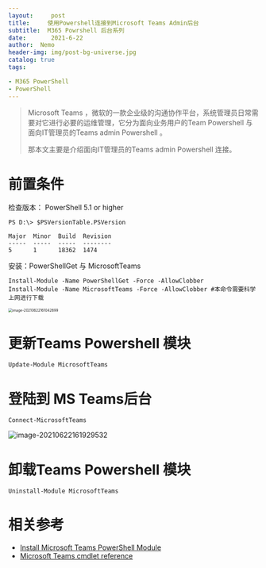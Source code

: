 ```yaml
---
layout:     post
title:     使用Powershell连接到Microsoft Teams Admin后台
subtitle:  M365 Powrshell 后台系列
date:       2021-6-22
author:  Nemo
header-img: img/post-bg-universe.jpg
catalog: true
tags:

- M365 PowerShell
- PowerShell
---
```


> Microsoft Teams ，微软的一款企业级的沟通协作平台，系统管理员日常需要对它进行必要的运维管理，它分为面向业务用户的Team Powershell 与面向IT管理员的Teams admin Powershell 。
>
> 那本文主要是介绍面向IT管理员的Teams admin Powershell 连接。

# 前置条件

检查版本： PowerShell 5.1 or higher

```
PS D:\> $PSVersionTable.PSVersion 

Major  Minor  Build  Revision
-----  -----  -----  --------
5      1      18362  1474    
```

安装：PowerShellGet 与 MicrosoftTeams

```
Install-Module -Name PowerShellGet -Force -AllowClobber
Install-Module -Name MicrosoftTeams -Force -AllowClobber #本命令需要科学上网进行下载
```

<img src="C:\Users\Nemo\Documents\GitHub\tangx007\img\image-20210622161042699.png" alt="image-20210622161042699" style="zoom:50%;" />

# 更新Teams Powershell 模块

```
Update-Module MicrosoftTeams
```

# 登陆到 MS Teams后台

```
Connect-MicrosoftTeams 
```

![image-20210622161929532](C:\Users\Nemo\Documents\GitHub\tangx007\img\image-20210622161929532.png)

# 卸载Teams Powershell 模块

```
Uninstall-Module MicrosoftTeams
```

# 相关参考

- [Install Microsoft Teams PowerShell Module](https://docs.microsoft.com/en-us/MicrosoftTeams/teams-powershell-install)
- [Microsoft Teams cmdlet reference](https://docs.microsoft.com/en-us/powershell/teams/?view=teams-ps)


